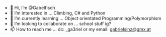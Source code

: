 - 👋 Hi, I’m @Gabelfisch
- 👀 I’m interested in ... Climbing, C# and Python
- 🌱 I’m currently learning ... Object orientated Programming/Polymorphism
- 💞️ I’m looking to collaborate on ... school stuff ig?
- 📫 How to reach me ... dc: _ga3riel or my email: gabrielsinz@gmx.at
